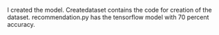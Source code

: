 I created the model. Createdataset contains the code for creation of the dataset. recommendation.py has the tensorflow model with 70 percent accuracy. 
